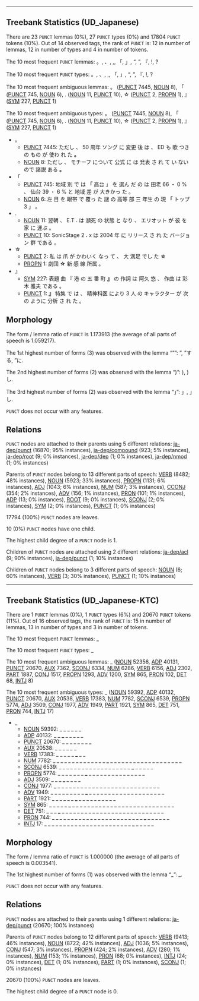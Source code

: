 

--------------------------------------------------------------------------------

## Treebank Statistics (UD_Japanese)

There are 23 `PUNCT` lemmas (0%), 27 `PUNCT` types (0%) and 17804 `PUNCT` tokens (10%).
Out of 14 observed tags, the rank of `PUNCT` is: 12 in number of lemmas, 12 in number of types and 4 in number of tokens.

The 10 most frequent `PUNCT` lemmas: 。, 、, ,, 「, 」, “, ”, 『, !, ?

The 10 most frequent `PUNCT` types:  。, 、, ,, 「, 」, “, ”, 『, !, ?

The 10 most frequent ambiguous lemmas: 。 ([PUNCT]() 7445, [NOUN]() 8), 「 ([PUNCT]() 745, [NOUN]() 6), . ([NOUN]() 11, [PUNCT]() 10), ☆ ([PUNCT]() 2, [PROPN]() 1), 』 ([SYM]() 227, [PUNCT]() 1)

The 10 most frequent ambiguous types:  。 ([PUNCT]() 7445, [NOUN]() 8), 「 ([PUNCT]() 745, [NOUN]() 6), . ([NOUN]() 11, [PUNCT]() 10), ☆ ([PUNCT]() 2, [PROPN]() 1), 』 ([SYM]() 227, [PUNCT]() 1)


* 。
  * [PUNCT]() 7445: ただし 、 50 周年 ソング に 変更 後 は 、 ED も 歌 つき の もの が 使わ れ た <b>。</b>
  * [NOUN]() 8: ただし 、 モチーフ について 公式 に は 発表 さ れ て い ない ので 諸説 ある <b>。</b>
* 「
  * [PUNCT]() 745: 地域 別 で は <b>「</b> 高台 」 を 選ん だ の は 田老 66 ・ 0 % 、 仙台 39 ・ 6 % と 地域 差 が 大きかっ た 。
  * [NOUN]() 6: 左 目 を 眼帯 で 覆っ た 謎 の 高等 部 三 年生 の 現 <b>「</b> トップ 3 」 。
* .
  * [NOUN]() 11: 翌朝 、 E.T <b>.</b> は 瀕死 の 状態 と なり 、 エリオット が 彼 を 家 に 運ぶ 。
  * [PUNCT]() 10: SonicStage 2 <b>.</b> x は 2004 年 に リリース さ れ た バージョン 群 である 。
* ☆
  * [PUNCT]() 2: 私 は 爪 が かわいく なっ て 、 大 満足 でし た <b>☆</b>
  * [PROPN]() 1: 劇団 <b>☆</b> 新 感 線 所属 。
* 』
  * [SYM]() 227: 表題 曲 『 港 の 五 番 町 <b>』</b> の 作詞 は 阿久 悠 、 作曲 は 彩木 雅夫 である 。
  * [PUNCT]() 1: <b>』</b> 特集 で は 、 精神科医 により 3 人 の キャラクター が 次 の ように 分析 さ れ た 。

## Morphology

The form / lemma ratio of `PUNCT` is 1.173913 (the average of all parts of speech is 1.059217).

The 1st highest number of forms (3) was observed with the lemma “””: ”, ”する, ”に.

The 2nd highest number of forms (2) was observed with the lemma “)”: ), )し.

The 3rd highest number of forms (2) was observed with the lemma “」”: 」, 」し.

`PUNCT` does not occur with any features.


## Relations

`PUNCT` nodes are attached to their parents using 5 different relations: [ja-dep/punct]() (16870; 95% instances), [ja-dep/compound]() (923; 5% instances), [ja-dep/root]() (9; 0% instances), [ja-dep/dep]() (1; 0% instances), [ja-dep/nmod]() (1; 0% instances)

Parents of `PUNCT` nodes belong to 13 different parts of speech: [VERB]() (8482; 48% instances), [NOUN]() (5923; 33% instances), [PROPN]() (1131; 6% instances), [ADJ]() (1043; 6% instances), [NUM]() (587; 3% instances), [CCONJ]() (354; 2% instances), [ADV]() (156; 1% instances), [PRON]() (101; 1% instances), [ADP]() (13; 0% instances), [ROOT]() (9; 0% instances), [SCONJ]() (2; 0% instances), [SYM]() (2; 0% instances), [PUNCT]() (1; 0% instances)

17794 (100%) `PUNCT` nodes are leaves.

10 (0%) `PUNCT` nodes have one child.

The highest child degree of a `PUNCT` node is 1.

Children of `PUNCT` nodes are attached using 2 different relations: [ja-dep/acl]() (9; 90% instances), [ja-dep/punct]() (1; 10% instances)

Children of `PUNCT` nodes belong to 3 different parts of speech: [NOUN]() (6; 60% instances), [VERB]() (3; 30% instances), [PUNCT]() (1; 10% instances)



--------------------------------------------------------------------------------

## Treebank Statistics (UD_Japanese-KTC)

There are 1 `PUNCT` lemmas (0%), 1 `PUNCT` types (6%) and 20670 `PUNCT` tokens (11%).
Out of 16 observed tags, the rank of `PUNCT` is: 15 in number of lemmas, 13 in number of types and 3 in number of tokens.

The 10 most frequent `PUNCT` lemmas: _

The 10 most frequent `PUNCT` types:  _

The 10 most frequent ambiguous lemmas: _ ([NOUN]() 52356, [ADP]() 40131, [PUNCT]() 20670, [AUX]() 7362, [SCONJ]() 6334, [NUM]() 6286, [VERB]() 6156, [ADJ]() 2302, [PART]() 1887, [CONJ]() 1517, [PROPN]() 1293, [ADV]() 1200, [SYM]() 865, [PRON]() 102, [DET]() 68, [INTJ]() 8)

The 10 most frequent ambiguous types:  _ ([NOUN]() 59392, [ADP]() 40132, [PUNCT]() 20670, [AUX]() 20538, [VERB]() 17383, [NUM]() 7782, [SCONJ]() 6539, [PROPN]() 5774, [ADJ]() 3509, [CONJ]() 1977, [ADV]() 1949, [PART]() 1921, [SYM]() 865, [DET]() 751, [PRON]() 744, [INTJ]() 17)


* _
  * [NOUN]() 59392: <b>_</b> <b>_</b> _ _ _ _ _ _
  * [ADP]() 40132: _ _ <b>_</b> _ _ _ _ _
  * [PUNCT]() 20670: _ _ _ _ _ _ _ <b>_</b>
  * [AUX]() 20538: _ _ _ _ <b>_</b> _ <b>_</b> _
  * [VERB]() 17383: _ _ _ _ _ <b>_</b> _ _
  * [NUM]() 7782: _ _ _ _ _ _ _ _ _ _ _ _ _ _ <b>_</b> _ _ _ _ _ _ _ _ _ _ _ _ _ _ _ _ _ _ _
  * [SCONJ]() 6539: _ _ _ _ _ _ _ _ _ _ _ _ _ _ _ _ _ _ _ <b>_</b> _ _ _ _ _
  * [PROPN]() 5774: <b>_</b> _ _ _ _ <b>_</b> _ _ _ <b>_</b> _ _ _ _ _ _ _ _ _ _ _ _ _ _ _
  * [ADJ]() 3509: _ _ _ <b>_</b> _ _ _ _
  * [CONJ]() 1977: <b>_</b> _ _ _ _ _ _ _ _ _ _ _ _ _ _ _ _ _ _ _ _ _ _ _ _ _ _ _
  * [ADV]() 1949: _ _ _ _ _ _ _ _ _ <b>_</b> _ _ _ _ _ _ _ _ _ _ _ _ _ _ _ _ _ _ _ _
  * [PART]() 1921: _ _ _ _ _ _ <b>_</b> _ _ _ _ _ _ _ _ _ _
  * [SYM]() 865: _ _ _ _ _ <b>_</b> _ _ _ _ _ _ _ _ _ _ _ _ _ _ _ _ _ _ _ _ _ _ _ _ _ _ _
  * [DET]() 751: _ _ _ <b>_</b> _ _ _ _ _ _ _ _ _ _ _ _ _ _ _ _ _ _ _ _ _ _ _ _ _ _ _
  * [PRON]() 744: _ _ _ _ _ _ _ _ _ _ _ _ _ _ _ _ _ _ _ _ _ _ _ _ <b>_</b> _ _ _ _ _ _
  * [INTJ]() 17: _ _ _ _ _ _ _ _ _ _ _ _ _ _ _ _ _ _ _ _ _ _ _ <b>_</b> _ _ _ _ _

## Morphology

The form / lemma ratio of `PUNCT` is 1.000000 (the average of all parts of speech is 0.003541).

The 1st highest number of forms (1) was observed with the lemma “_”: _.

`PUNCT` does not occur with any features.


## Relations

`PUNCT` nodes are attached to their parents using 1 different relations: [ja-dep/punct]() (20670; 100% instances)

Parents of `PUNCT` nodes belong to 12 different parts of speech: [VERB]() (9413; 46% instances), [NOUN]() (8722; 42% instances), [ADJ]() (1036; 5% instances), [CONJ]() (547; 3% instances), [PROPN]() (424; 2% instances), [ADV]() (280; 1% instances), [NUM]() (153; 1% instances), [PRON]() (68; 0% instances), [INTJ]() (24; 0% instances), [DET]() (1; 0% instances), [PART]() (1; 0% instances), [SCONJ]() (1; 0% instances)

20670 (100%) `PUNCT` nodes are leaves.

The highest child degree of a `PUNCT` node is 0.

